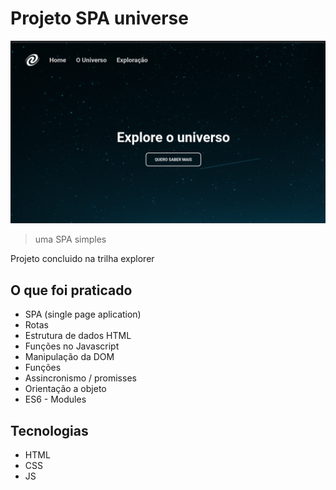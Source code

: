# Projeto SPA universe

![preview](./assets/preview.png)

> uma SPA simples

Projeto concluido na trilha explorer

## O que foi praticado 

- SPA (single page aplication)
- Rotas
- Estrutura de dados HTML  
- Funções no Javascript  
- Manipulação da DOM   
- Funções   
- Assincronismo / promisses
- Orientação a objeto
- ES6 - Modules  

## Tecnologias 

- HTML
- CSS
- JS
